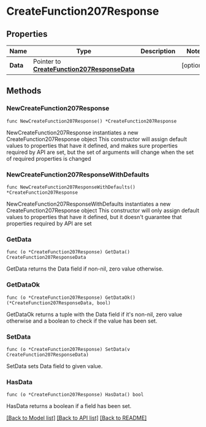 # CreateFunction207Response

## Properties

Name | Type | Description | Notes
------------ | ------------- | ------------- | -------------
**Data** | Pointer to [**CreateFunction207ResponseData**](CreateFunction207ResponseData.md) |  | [optional] 

## Methods

### NewCreateFunction207Response

`func NewCreateFunction207Response() *CreateFunction207Response`

NewCreateFunction207Response instantiates a new CreateFunction207Response object
This constructor will assign default values to properties that have it defined,
and makes sure properties required by API are set, but the set of arguments
will change when the set of required properties is changed

### NewCreateFunction207ResponseWithDefaults

`func NewCreateFunction207ResponseWithDefaults() *CreateFunction207Response`

NewCreateFunction207ResponseWithDefaults instantiates a new CreateFunction207Response object
This constructor will only assign default values to properties that have it defined,
but it doesn't guarantee that properties required by API are set

### GetData

`func (o *CreateFunction207Response) GetData() CreateFunction207ResponseData`

GetData returns the Data field if non-nil, zero value otherwise.

### GetDataOk

`func (o *CreateFunction207Response) GetDataOk() (*CreateFunction207ResponseData, bool)`

GetDataOk returns a tuple with the Data field if it's non-nil, zero value otherwise
and a boolean to check if the value has been set.

### SetData

`func (o *CreateFunction207Response) SetData(v CreateFunction207ResponseData)`

SetData sets Data field to given value.

### HasData

`func (o *CreateFunction207Response) HasData() bool`

HasData returns a boolean if a field has been set.


[[Back to Model list]](../README.md#documentation-for-models) [[Back to API list]](../README.md#documentation-for-api-endpoints) [[Back to README]](../README.md)


